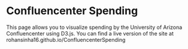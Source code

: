 # Confluencenter Spending
This page allows you to visualize spending by the University of Arizona Confluencenter using D3.js.
You can find a live version of the site at rohansinha16.github.io/ConfluencenterSpending
